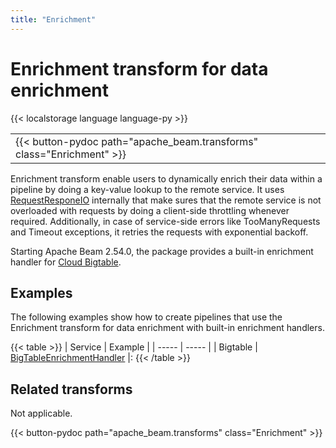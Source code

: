 ```yaml
---
title: "Enrichment"
---
```

<!--
Licensed under the Apache License, Version 2.0 (the "License");
you may not use this file except in compliance with the License.
You may obtain a copy of the License at

http://www.apache.org/licenses/LICENSE-2.0

Unless required by applicable law or agreed to in writing, software
distributed under the License is distributed on an "AS IS" BASIS,
WITHOUT WARRANTIES OR CONDITIONS OF ANY KIND, either express or implied.
See the License for the specific language governing permissions and
limitations under the License.
-->

# Enrichment transform for data enrichment

{{< localstorage language language-py >}}

<table>
  <tr>
    <td>
      <a>
      {{< button-pydoc path="apache_beam.transforms" class="Enrichment" >}}
      </a>
   </td>
  </tr>
</table>

Enrichment transform enable users to dynamically enrich their data within a pipeline by doing a key-value lookup to the remote service. It uses [RequestResponeIO](https://beam.apache.org/releases/pydoc/current/apache_beam.io.requestresponseio.html#apache_beam.io.requestresponseio.RequestResponseIO) internally that make sures that the remote service is not overloaded with requests by doing a client-side throttling whenever required. Additionally, in case of service-side errors like TooManyRequests and Timeout exceptions, it retries the requests with exponential backoff.

Starting Apache Beam 2.54.0, the package provides a built-in enrichment handler for [Cloud Bigtable](https://cloud.google.com/bigtable?hl=en).

## Examples

The following examples show how to create pipelines that use the Enrichment transform for data enrichment with built-in enrichment handlers.

{{< table >}}
| Service | Example |
| ----- | ----- |
| Bigtable | [BigTableEnrichmentHandler](/documentation/transforms/python/elementwise/enrichment-bigtable/#example-enrich-data-with-bigtable) |:
{{< /table >}}

## Related transforms

Not applicable.

{{< button-pydoc path="apache_beam.transforms" class="Enrichment" >}}